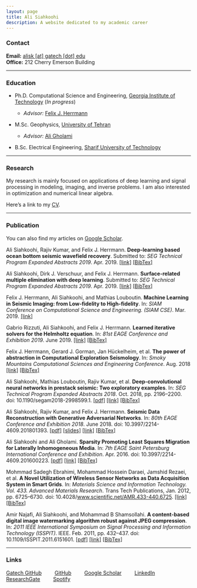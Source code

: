 ```yaml
---
layout: page
title: Ali Siahkoohi
description: A website dedicated to my academic career
---
```


### Contact

**Email:** [alisk [at] gatech [dot] edu](mailto:alisk@gatech.edu)  
**Office:** 212 Cherry Emerson Building

------

### Education

* Ph.D. Computational Science and Engineering, [Georgia Institute of Technology](http://www.gatech.edu/) (_In progress_)
	* _Advisor:_ [Felix J. Herrmann](https://www.ece.gatech.edu/faculty-staff-directory/felix-herrmann)

* M.Sc. Geophysics, [University of Tehran](http://ut.ac.ir/en)
	* _Advisor:_ [Ali Gholami](https://profile.ut.ac.ir/en/~agholami/publications)

* B.Sc. Electrical Engineering, [Sharif University of Technology](http://www.en.sharif.edu/)

------

### Research

My research is mainly focused on applications of deep learning and signal processing in modeling, imaging, and inverse problems. I am also interested in optimization and numerical linear algebra. 

Here’s a link to my [CV](https://alisiahkoohi.github.io/files/AliSiahkoohi-CV.pdf).

------

### Publication

You can also find my articles on [Google Scholar](https://scholar.google.com/citations?user=sxRMqYIAAAAJ&hl=en).

Ali Siahkoohi, Rajiv Kumar, and Felix J. Herrmann. **Deep-learning based ocean bottom seismic wavefield recovery**. Submitted to: _SEG Technical Program Expanded Abstracts 2019_. Apr. 2019. [[link]](https://www.slim.eos.ubc.ca/content/deep-learning-based-ocean-bottom-seismic-wavefield-recovery) [[BibTex]](https://alisiahkoohi.github.io/files/siahkoohi2019dlwr.bib)

Ali Siahkoohi, Dirk J. Verschuur, and Felix J. Herrmann. **Surface-related multiple elimination with deep learning**. Submitted to: _SEG Technical Program Expanded Abstracts 2019_. Apr. 2019. [[link]](https://www.slim.eos.ubc.ca/content/surface-related-multiple-elimination-deep-learning) [[BibTex]](https://alisiahkoohi.github.io/files/siahkoohi2019srmedl.bib)

Felix J. Herrmann, Ali Siahkoohi, and Mathias Louboutin. **Machine Learning in Seismic Imaging: from Low-fidelity to High-fidelity**. In: _SIAM Conference on Computational Science and Engineering. (SIAM CSE)_. Mar. 2019. [[link]](http://meetings.siam.org/sess/dsp_talk.cfm?p=95707)

Gabrio Rizzuti, Ali Siahkoohi, and Felix J. Herrmann. **Learned iterative solvers for the Helmholtz equation**. In: _81st
EAGE Conference and Exhibition 2019_. June 2019. [[link]](https://www.slim.eos.ubc.ca/content/learned-iterative-solvers-helmholtz-equation) [[BibTex]](https://alisiahkoohi.github.io/files/rizzuti2019EAGElis.bib)

Felix J. Herrmann, Gerard J. Gorman, Jan Hückelheim, et al. **The power of abstraction in Computational Exploration Seismology**. In: _Smoky Mountains Computational Sciences and Engineering Conference_. Aug. 2018 [[link]](https://www.slim.eos.ubc.ca/content/power-abstraction-computational-exploration-seismology) [[BibTex]](https://alisiahkoohi.github.io/files/PowerAbstraction.bib)

Ali Siahkoohi, Mathias Louboutin, Rajiv Kumar, et al. **Deep-convolutional neural networks in prestack seismic: Two exploratory examples**. In: _SEG Technical Program Expanded Abstracts 2018_. Oct. 2018, pp. 2196–2200. doi: 10.1190/segam2018-2998599.1. [[pdf]](https://alisiahkoohi.github.io/files/siahkoohi2018SEGcnn.pdf) [[link]](https://library.seg.org/doi/10.1190/segam2018-2998599.1) [[BibTex]](https://alisiahkoohi.github.io/files/DeepCNN_Prestack.bib)

Ali Siahkoohi, Rajiv Kumar, and Felix J. Herrmann. **Seismic Data Reconstruction with Generative Adversarial Networks**. In: _80th EAGE Conference and Exhibition 2018_. June 2018. doi: 10.3997/2214-4609.201801393. [[pdf]](https://alisiahkoohi.github.io/files/siahkoohi2018EAGEsdr.pdf) [[slides]](https://alisiahkoohi.github.io/files/siahkoohi2018EAGEsdr_pres.pdf) [[link]](http://www.earthdoc.org/publication/publicationdetails/?publication=92782) [[BibTex]](https://alisiahkoohi.github.io/files/GAN_Interpolation.bib)

Ali Siahkoohi and Ali Gholami. **Sparsity Promoting Least Squares Migration for Laterally Inhomogeneous Media**. In: _7th EAGE Saint Petersburg International Conference and Exhibition_. Apr. 2016. doi: 10.3997/2214-4609.201600223. [[pdf]](https://alisiahkoohi.github.io/files/84208.pdf) [[link]](http://earthdoc.eage.org/publication/publicationdetails/?publication=84208) [[BibTex]](https://alisiahkoohi.github.io/files/LSM.bib)

Mohmmad Sadegh Ebrahimi, Mohammad Hossein Daraei, Jamshid Rezaei, et al. **A Novel Utilization of Wireless Sensor Networks as Data Acquisition System in Smart Grids**. In: _Materials Science and Information Technology. Vol. 433. Advanced Materials Research_. Trans Tech Publications, Jan. 2012, pp. 6725–6730. doi: 10.4028/www.scientific.net/AMR.433-440.6725. [[link]](https://www.scientific.net/AMR.433-440.6725) [[BibTex]](https://alisiahkoohi.github.io/files/WSN.bib)

Amir Najafi, Ali Siahkoohi, and Mohammad B Shamsollahi. **A content-based digital image watermarking algorithm robust against JPEG compression**. In: _2011 IEEE International Symposium on Signal Processing and Information Technology (ISSPIT)_. IEEE. Feb. 2011, pp. 432–437. doi: 10.1109/ISSPIT.2011.6151601. [[pdf]](https://alisiahkoohi.github.io/files/6151601.pdf) [[link]](https://ieeexplore.ieee.org/document/6151601/) [[BibTex]](https://alisiahkoohi.github.io/files/Watermarking.bib)



------

### Links


[Gatech GitHub](https://github.gatech.edu/asiahkoohi3) &nbsp; &nbsp;  &nbsp; &nbsp;
[GitHub](https://github.com/alisiahkoohi) &nbsp; &nbsp;  &nbsp; &nbsp;
[Google Scholar](https://scholar.google.com/citations?user=sxRMqYIAAAAJ&hl=en) &nbsp; &nbsp;  &nbsp; &nbsp;
[LinkedIn](https://www.linkedin.com/in/alisiahkoohi/) &nbsp; &nbsp;  &nbsp; &nbsp;
[ResearchGate](https://www.researchgate.net/profile/Ali_Siahkoohi) &nbsp; &nbsp;  &nbsp; &nbsp;
[Spotify](https://open.spotify.com/user/128880008)
